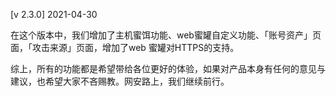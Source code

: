 

[v 2.3.0] 2021-04-30 

在这个版本中，我们增加了主机蜜饵功能、web蜜罐自定义功能、「账号资产」页面，「攻击来源」页面，增加了web 蜜罐对HTTPS的支持。

综上，所有的功能都是希望带给各位更好的体验，如果对产品本身有任何的意见与建议，也希望大家不吝赐教。网安路上，我们继续前行。

